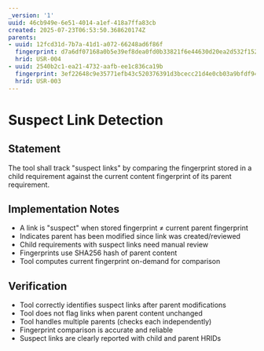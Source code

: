 ```yaml
---
_version: '1'
uuid: 46cb949e-6e51-4014-a1ef-418a7ffa83cb
created: 2025-07-23T06:53:50.368620174Z
parents:
- uuid: 12fcd31d-7b7a-41d1-a072-66248ad6f86f
  fingerprint: d7a6df07168a0b5e39ef8dea0fd0b33821f6e44630d20ea2d532f1520175baee
  hrid: USR-004
- uuid: 2540b2c1-ea21-4732-aafb-ee1c836ca19b
  fingerprint: 3ef22648c9e35771efb43c520376391d3bcecc21d4e0cb03a9bfdf946d04d7b9
  hrid: USR-003
---
```

# Suspect Link Detection

## Statement

The tool shall track "suspect links" by comparing the fingerprint stored in a child requirement against the current content fingerprint of its parent requirement.

## Implementation Notes

- A link is "suspect" when stored fingerprint ≠ current parent fingerprint
- Indicates parent has been modified since link was created/reviewed
- Child requirements with suspect links need manual review
- Fingerprints use SHA256 hash of parent content
- Tool computes current fingerprint on-demand for comparison

## Verification

- Tool correctly identifies suspect links after parent modifications
- Tool does not flag links when parent content unchanged
- Tool handles multiple parents (checks each independently)
- Fingerprint comparison is accurate and reliable
- Suspect links are clearly reported with child and parent HRIDs
